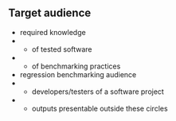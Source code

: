 ## Target audience
* required knowledge
* * of tested software
* * of benchmarking practices
* regression benchmarking audience
* * developers/testers of a software project
* * outputs presentable outside these circles
